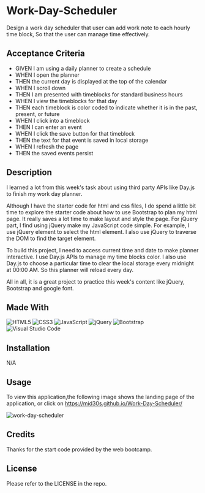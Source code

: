 # Work-Day-Scheduler

Design a work day scheduler that user can add work note to each hourly time block, So that the user can manage time effectively.
## Acceptance Criteria

* GIVEN I am using a daily planner to create a schedule
* WHEN I open the planner
* THEN the current day is displayed at the top of the calendar
* WHEN I scroll down
* THEN I am presented with timeblocks for standard business hours
* WHEN I view the timeblocks for that day
* THEN each timeblock is color coded to indicate whether it is in the past, present, or future
* WHEN I click into a timeblock
* THEN I can enter an event
* WHEN I click the save button for that timeblock
* THEN the text for that event is saved in local storage
* WHEN I refresh the page
* THEN the saved events persist

## Description
I learned a lot from this week's task about using third party APIs like Day.js to finish my work day planner. 

Although I have the starter code for html and css files, I do spend a little bit time to explore the starter code about how to use Bootstrap to plan my html page. It really saves a lot time to make layout and style the page. For jQuery part, I find using jQuery make my JavaScript code simple. For example, I use jQuery element to select the html element. I also use jQuery to traverse the DOM to find the target element.  

To build this project, I need to access current time and date to make planner interactive. I use Day.js APIs to manage my time blocks color. I also use Day.js to choose a particular time to clear the local storage every midnight at 00:00 AM. So this planner will reload every day. 

All in all, it is a great project to practice this week's content like jQuery, Bootstrap and google font.

## Made With
![HTML5](https://img.shields.io/badge/html5-%23E34F26.svg?style=for-the-badge&logo=html5&logoColor=white)
![CSS3](https://img.shields.io/badge/css3-%231572B6.svg?style=for-the-badge&logo=css3&logoColor=white)
![JavaScript](https://img.shields.io/badge/javascript-%23323330.svg?style=for-the-badge&logo=javascript&logoColor=%23F7DF1E)
![jQuery](https://img.shields.io/badge/jquery-%230769AD.svg?style=for-the-badge&logo=jquery&logoColor=white)
![Bootstrap](https://img.shields.io/badge/Bootstrap-563D7C?style=for-the-badge&logo=bootstrap&logoColor=white)
![Visual Studio Code](https://img.shields.io/badge/Visual%20Studio%20Code-0078d7.svg?style=for-the-badge&logo=visual-studio-code&logoColor=white)

## Installation

N/A

## Usage

To view this application,the following image shows the landing page of the application, or click on https://mid30s.github.io/Work-Day-Scheduler/

![work-day-scheduler](./assets/images/work-day-scheduler.gif)

## Credits

Thanks for the start code provided by the web bootcamp.

## License

Please refer to the LICENSE in the repo.